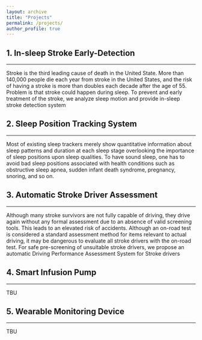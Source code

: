 ```yaml
---
layout: archive
title: "Projects"
permalink: /projects/
author_profile: true
---
```



## 1. In-sleep Stroke Early-Detection
***
Stroke is the third leading cause of death in the United State. More than 140,000 people die each year from stroke in the United States, and the risk of having a stroke is more than doubles each decade after the age of 55. Problem is that stroke could happen during sleep. To prevent and early treatment of the stroke, we analyze sleep motion and provide in-sleep stroke detection system


## 2. Sleep Position Tracking System 
***
Most of existing sleep trackers merely show quantitative information about sleep patterns and duration at each sleep stage overlooking the importance of sleep positions upon sleep qualities. To have sound sleep, one has to avoid bad sleep positions associated with health conditions such as obstructive sleep apnea, sudden infant death syndrome, pregnancy, snoring, and so on.


## 3. Automatic Stroke Driver Assessment 
***
Although many stroke survivors are not fully capable of driving, they drive again without any formal assessment due to an absence of valid screening tools. This leads to an elevated risk of accidents. Although an on-road test is considered a standard assessment method for items relevant to actual driving, it may be dangerous to evaluate all stroke drivers with the on-road test. For safe pre-screening of unsuitable stroke drivers, we propose an automatic Driving Performance Assessment System for Stroke drivers


## 4. Smart Infusion Pump
***
TBU


## 5. Wearable Monitoring Device 
***
TBU

  
